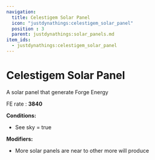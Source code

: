 ```yaml
---
navigation:
  title: Celestigem Solar Panel
  icon: "justdynathings:celestigem_solar_panel"
  position : 3
  parent: justdynathings:solar_panels.md
item_ids:
  - justdynathings:celestigem_solar_panel
---
```


# Celestigem Solar Panel

A solar panel that generate Forge Energy

FE rate : **3840**

**Conditions:**
- See sky = true

**Modifiers:**
- More solar panels are near to other more will produce

<BlockImage id="justdynathings:celestigem_solar_panel" scale="4.0"/>

<Recipe id="justdynathings:celestigem_solar_panel" />